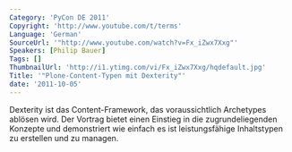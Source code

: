 ```yaml
---
Category: 'PyCon DE 2011'
Copyright: 'http://www.youtube.com/t/terms'
Language: 'German'
SourceUrl: '"http://www.youtube.com/watch?v=Fx_iZwx7Xxg"'
Speakers: [Philip Bauer]
Tags: []
ThumbnailUrl: 'http://i1.ytimg.com/vi/Fx_iZwx7Xxg/hqdefault.jpg'
Title: '"Plone-Content-Typen mit Dexterity"'
date: '2011-10-05'
---
```

Dexterity ist das Content-Framework, das voraussichtlich Archetypes ablösen wird. Der Vortrag bietet einen Einstieg in die zugrundeliegenden Konzepte und demonstriert wie einfach es ist leistungsfähige Inhaltstypen zu erstellen und zu managen.